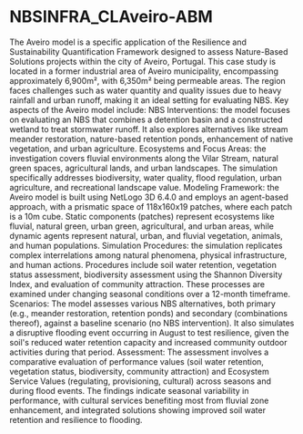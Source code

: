 # NBSINFRA_CLAveiro-ABM
The Aveiro model is a specific application of the Resilience and Sustainability Quantification Framework designed to assess Nature-Based Solutions projects within the city of Aveiro, Portugal. This case study is located in a former industrial area of Aveiro municipality, encompassing approximately 6,900m², with 6,350m² being permeable areas. The region faces challenges such as water quantity and quality issues due to heavy rainfall and urban runoff, making it an ideal setting for evaluating NBS.
Key aspects of the Aveiro model include:
NBS Interventions: the model focuses on evaluating an NBS that combines a detention basin and a constructed wetland to treat stormwater runoff. It also explores alternatives like stream meander restoration, nature-based retention ponds, enhancement of native vegetation, and urban agriculture.
Ecosystems and Focus Areas: the investigation covers fluvial environments along the Vilar Stream, natural green spaces, agricultural lands, and urban landscapes. The simulation specifically addresses biodiversity, water quality, flood regulation, urban agriculture, and recreational landscape value.
Modeling Framework: the Aveiro model is built using NetLogo 3D 6.4.0 and employs an agent-based approach, with a prismatic space of 118x160x19 patches, where each patch is a 10m cube. Static components (patches) represent ecosystems like fluvial, natural green, urban green, agricultural, and urban areas, while dynamic agents represent natural, urban, and fluvial vegetation, animals, and human populations.
Simulation Procedures: the simulation replicates complex interrelations among natural phenomena, physical infrastructure, and human actions. Procedures include soil water retention, vegetation status assessment, biodiversity assessment using the Shannon Diversity Index, and evaluation of community attraction. These processes are examined under changing seasonal conditions over a 12-month timeframe.
Scenarios: The model assesses various NBS alternatives, both primary (e.g., meander restoration, retention ponds) and secondary (combinations thereof), against a baseline scenario (no NBS intervention). It also simulates a disruptive flooding event occurring in August to test resilience, given the soil's reduced water retention capacity and increased community outdoor activities during that period.
Assessment: The assessment involves a comparative evaluation of performance values (soil water retention, vegetation status, biodiversity, community attraction) and Ecosystem Service Values (regulating, provisioning, cultural) across seasons and during flood events. The findings indicate seasonal variability in performance, with cultural services benefiting most from fluvial zone enhancement, and integrated solutions showing improved soil water retention and resilience to flooding.
